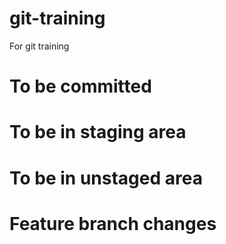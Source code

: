 # git-training
For git training

# To be committed

# To be in staging area

# To be in unstaged area

# Feature branch changes
